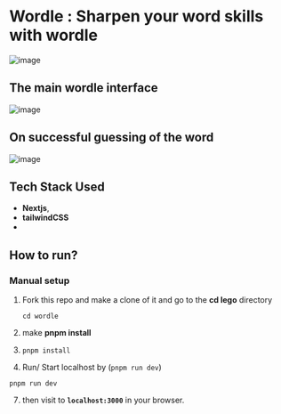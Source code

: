 # Wordle : Sharpen your word skills with wordle

 

![image](https://github.com/user-attachments/assets/dd9c0d6a-6e6d-4db0-83f3-4881cdeaef32)


## The main wordle interface

![image](https://github.com/user-attachments/assets/d4340f1b-a352-4f8c-9a4e-0394d36c684b)



## On successful guessing of the word

![image](https://github.com/user-attachments/assets/882f6b4e-ae23-4cb3-aa42-04194529cb38)


## Tech Stack Used

-   **Nextjs**,
-  **tailwindCSS**
-  
 

## How to run?

### Manual setup

1. Fork this repo and make a clone of it and go to the **cd lego** directory
   ```
   cd wordle
   ```
2. make **pnpm install**
3. ```
   pnpm install
   ```
 
5. Run/ Start localhost by (`pnpm run dev`)

```
pnpm run dev
```

7. then visit to **`localhost:3000`** in your browser.

 
